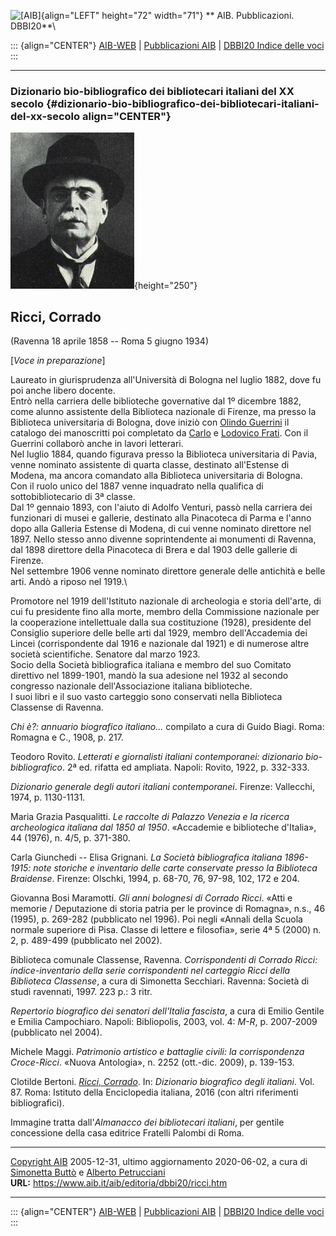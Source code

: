 ![\[AIB\]](/aib/wi/aibv72.gif){align="LEFT" height="72" width="71"}
** AIB. Pubblicazioni. DBBI20**\

::: {align="CENTER"}
[AIB-WEB](/) \| [Pubblicazioni AIB](/pubblicazioni/) \| [DBBI20 Indice
delle voci](dbbi20.htm)
:::

------------------------------------------------------------------------

### Dizionario bio-bibliografico dei bibliotecari italiani del XX secolo {#dizionario-bio-bibliografico-dei-bibliotecari-italiani-del-xx-secolo align="CENTER"}

![\[Ritratto\]](ricci.jpg){height="250"}

## Ricci, Corrado

(Ravenna 18 aprile 1858 -- Roma 5 giugno 1934)

\[*Voce in preparazione*\]

Laureato in giurisprudenza all\'Università di Bologna nel luglio 1882,
dove fu poi anche libero docente.\
Entrò nella carriera delle biblioteche governative dal 1º dicembre 1882,
come alunno assistente della Biblioteca nazionale di Firenze, ma presso
la Biblioteca universitaria di Bologna, dove iniziò con [Olindo
Guerrini](guerrini.htm) il catalogo dei manoscritti poi completato da
[Carlo](frati.htm) e [Lodovico Frati](fratilo.htm). Con il Guerrini
collaborò anche in lavori letterari.\
Nel luglio 1884, quando figurava presso la Biblioteca universitaria di
Pavia, venne nominato assistente di quarta classe, destinato
all\'Estense di Modena, ma ancora comandato alla Biblioteca
universitaria di Bologna.\
Con il ruolo unico del 1887 venne inquadrato nella qualifica di
sottobibliotecario di 3ª classe.\
Dal 1º gennaio 1893, con l\'aiuto di Adolfo Venturi, passò nella
carriera dei funzionari di musei e gallerie, destinato alla Pinacoteca
di Parma e l\'anno dopo alla Galleria Estense di Modena, di cui venne
nominato direttore nel 1897. Nello stesso anno divenne soprintendente ai
monumenti di Ravenna, dal 1898 direttore della Pinacoteca di Brera e dal
1903 delle gallerie di Firenze.\
Nel settembre 1906 venne nominato direttore generale delle antichità e
belle arti. Andò a riposo nel 1919.\

Promotore nel 1919 dell\'Istituto nazionale di archeologia e storia
dell\'arte, di cui fu presidente fino alla morte, membro della
Commissione nazionale per la cooperazione intellettuale dalla sua
costituzione (1928), presidente del Consiglio superiore delle belle arti
dal 1929, membro dell\'Accademia dei Lincei (corrispondente dal 1916 e
nazionale dal 1921) e di numerose altre società scientifiche. Senatore
dal marzo 1923.\
Socio della Società bibliografica italiana e membro del suo Comitato
direttivo nel 1899-1901, mandò la sua adesione nel 1932 al secondo
congresso nazionale dell\'Associazione italiana biblioteche.\
I suoi libri e il suo vasto carteggio sono conservati nella Biblioteca
Classense di Ravenna.

*Chi è?: annuario biografico italiano\...* compilato a cura di Guido
Biagi. Roma: Romagna e C., 1908, p. 217.

Teodoro Rovito. *Letterati e giornalisti italiani contemporanei:
dizionario bio-bibliografico*. 2ª ed. rifatta ed ampliata. Napoli:
Rovito, 1922, p. 332-333.

*Dizionario generale degli autori italiani contemporanei*. Firenze:
Vallecchi, 1974, p. 1130-1131.

Maria Grazia Pasqualitti. *Le raccolte di Palazzo Venezia e la ricerca
archeologica italiana dal 1850 al 1950*. «Accademie e biblioteche
d\'Italia», 44 (1976), n. 4/5, p. 371-380.

Carla Giunchedi -- Elisa Grignani. *La Società bibliografica italiana
1896-1915: note storiche e inventario delle carte conservate presso la
Biblioteca Braidense*. Firenze: Olschki, 1994, p. 68-70, 76, 97-98, 102,
172 e 204.

Giovanna Bosi Maramotti. *Gli anni bolognesi di Corrado Ricci*. «Atti e
memorie / Deputazione di storia patria per le province di Romagna»,
n.s., 46 (1995), p. 269-282 (pubblicato nel 1996). Poi negli «Annali
della Scuola normale superiore di Pisa. Classe di lettere e filosofia»,
serie 4ª 5 (2000) n. 2, p. 489-499 (pubblicato nel 2002).

Biblioteca comunale Classense, Ravenna. *Corrispondenti di Corrado
Ricci: indice-inventario della serie corrispondenti nel carteggio Ricci
della Biblioteca Classense*, a cura di Simonetta Secchiari. Ravenna:
Società di studi ravennati, 1997. 223 p.: 3 ritr.

*Repertorio biografico dei senatori dell\'Italia fascista*, a cura di
Emilio Gentile e Emilia Campochiaro. Napoli: Bibliopolis, 2003, vol. 4:
*M-R*, p. 2007-2009 (pubblicato nel 2004).

Michele Maggi. *Patrimonio artistico e battaglie civili: la
corrispondenza Croce-Ricci*. «Nuova Antologia», n. 2252 (ott.-dic.
2009), p. 139-153.

Clotilde Bertoni. *[Ricci,
Corrado](http://www.treccani.it/enciclopedia/corrado-ricci_%28Dizionario-Biografico%29/)*.
In: *Dizionario biografico degli italiani*. Vol. 87. Roma: Istituto
della Enciclopedia italiana, 2016 (con altri riferimenti bibliografici).

Immagine tratta dall\'*Almanacco dei bibliotecari italiani*, per gentile
concessione della casa editrice Fratelli Palombi di Roma.

------------------------------------------------------------------------

[Copyright AIB](/su-questo-sito/dichiarazione-di-copyright-aib-web/)
2005-12-31, ultimo aggiornamento 2020-06-02, a cura di [Simonetta
Buttò](/aib/redazione3.htm) e [Alberto
Petrucciani](/su-questo-sito/redazione-aib-web/)\
**URL:** https://www.aib.it/aib/editoria/dbbi20/ricci.htm

------------------------------------------------------------------------

::: {align="CENTER"}
[AIB-WEB](/) \| [Pubblicazioni AIB](/pubblicazioni/) \| [DBBI20 Indice
delle voci](dbbi20.htm)
:::

